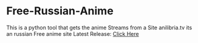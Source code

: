 # Free-Russian-Anime
This is a python tool that gets the anime Streams from a Site anilibria.tv its an russian Free anime site
Latest Release: [Click Here](https://github.com/HWYkagiru/Free-Russian-Anime/releases/tag/Anime1.1)
